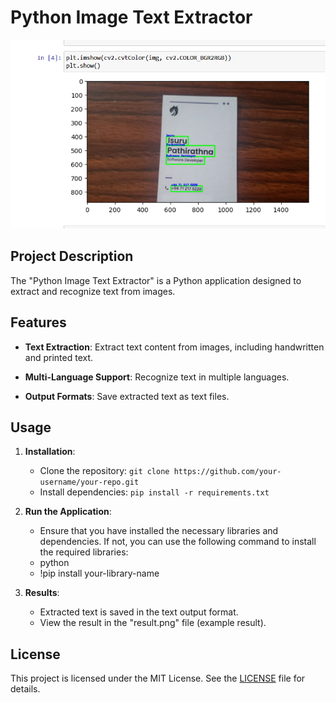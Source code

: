 # Python Image Text Extractor

![Result](result.png)

## Project Description

The "Python Image Text Extractor" is a Python application designed to extract and recognize text from images.

## Features

- **Text Extraction**: Extract text content from images, including handwritten and printed text.

- **Multi-Language Support**: Recognize text in multiple languages.
  
- **Output Formats**: Save extracted text as text files.

## Usage

1. **Installation**:
   - Clone the repository: `git clone https://github.com/your-username/your-repo.git`
   - Install dependencies: `pip install -r requirements.txt`

2. **Run the Application**:
   - Ensure that you have installed the necessary libraries and dependencies. If not, you can use the following command to install the required libraries:
   - python
   - !pip install your-library-name

4. **Results**:
   - Extracted text is saved in the text output format.
   - View the result in the "result.png" file (example result).

## License

This project is licensed under the MIT License. See the [LICENSE](LICENSE) file for details.

